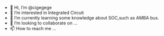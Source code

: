 - 👋 Hi, I’m @cigegege
- 👀 I’m interested in Integrated Circuit
- 🌱 I’m currently learning some knowledge about SOC,such as AMBA bus.
- 💞️ I’m looking to collaborate on ...
- 📫 How to reach me ...

<!---
cigegege/cigegege is a ✨ special ✨ repository because its `README.md` (this file) appears on your GitHub profile.
You can click the Preview link to take a look at your changes.
--->
